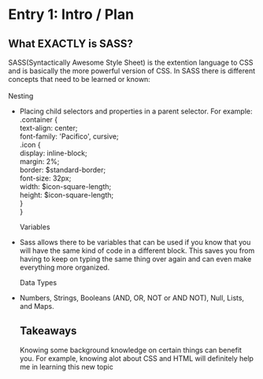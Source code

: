 # Entry 1: Intro / Plan

## What EXACTLY is SASS? 
SASS(Syntactically Awesome Style Sheet) is the extention language to
CSS and is basically the more powerful version of CSS. In SASS there is 
different concepts that need to be learned or known:
<br>
<br>
Nesting
 <ul> 
 <li> Placing child selectors and properties in a parent selector. For example:<br>
 .container {
 <br>
  text-align: center;
  <br>
  font-family: 'Pacifico', cursive;
  <br>
  .icon {<br>
  display: inline-block;<br>
  margin: 2%;<br>
  border: $standard-border;<br>
  font-size: 32px;<br>
    width: $icon-square-length;<br>
height: $icon-square-length;<br>
	}<br>
}
<br>

Variables

<li>Sass allows there to be variables that can be used if you know that you will have the same kind of code in a different block.
This saves you from having to keep on typing the same thing over again and can even make everything more organized.

Data Types

<li> Numbers, Strings, Booleans (AND, OR, NOT or AND NOT), Null, Lists, and Maps.

## Takeaways

Knowing some background knowledge on certain things can benefit you. For example, knowing alot about CSS and HTML will definitely help
me in learning this new topic
